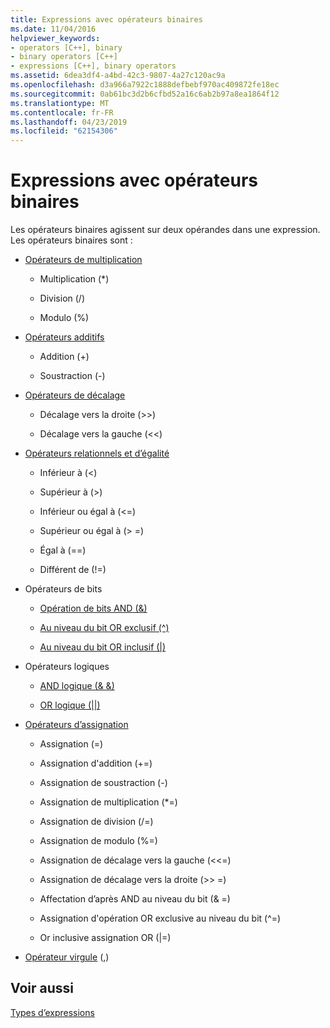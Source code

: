```yaml
---
title: Expressions avec opérateurs binaires
ms.date: 11/04/2016
helpviewer_keywords:
- operators [C++], binary
- binary operators [C++]
- expressions [C++], binary operators
ms.assetid: 6dea3df4-a4bd-42c3-9807-4a27c120ac9a
ms.openlocfilehash: d3a966a7922c1888defbebf970ac409872fe18ec
ms.sourcegitcommit: 0ab61bc3d2b6cfbd52a16c6ab2b97a8ea1864f12
ms.translationtype: MT
ms.contentlocale: fr-FR
ms.lasthandoff: 04/23/2019
ms.locfileid: "62154306"
---
```

# <a name="expressions-with-binary-operators"></a>Expressions avec opérateurs binaires

Les opérateurs binaires agissent sur deux opérandes dans une expression. Les opérateurs binaires sont :

- [Opérateurs de multiplication](../cpp/multiplicative-operators-and-the-modulus-operator.md)

   - Multiplication (*)

   - Division (/)

   - Modulo (%)

- [Opérateurs additifs](../cpp/additive-operators-plus-and.md)

   - Addition (+)

   - Soustraction (-)

- [Opérateurs de décalage](../cpp/left-shift-and-right-shift-operators-input-and-output.md)

   - Décalage vers la droite (>>)

   - Décalage vers la gauche (<<)

- [Opérateurs relationnels et d’égalité](../cpp/relational-operators-equal-and-equal.md)

   - Inférieur à (\<)

   - Supérieur à (>)

   - Inférieur ou égal à (\<=)

   - Supérieur ou égal à (> =)

   - Égal à (==)

   - Différent de (!=)

- Opérateurs de bits

   - [Opération de bits AND (&)](../cpp/bitwise-and-operator-amp.md)

   - [Au niveau du bit OR exclusif (^)](../cpp/bitwise-exclusive-or-operator-hat.md)

   - [Au niveau du bit OR inclusif (&#124;)](../cpp/bitwise-inclusive-or-operator-pipe.md)

- Opérateurs logiques

   - [AND logique (& &)](../cpp/logical-and-operator-amp-amp.md)

   - [OR logique (&#124;&#124;)](../cpp/logical-or-operator-pipe-pipe.md)

- [Opérateurs d’assignation](../cpp/assignment-operators.md)

   - Assignation (=)

   - Assignation d'addition (+=)

   - Assignation de soustraction (-)

   - Assignation de multiplication (*=)

   - Assignation de division (/=)

   - Assignation de modulo (%=)

   - Assignation de décalage vers la gauche (<\<=)

   - Assignation de décalage vers la droite (>> =)

   - Affectation d’après AND au niveau du bit (& =)

   - Assignation d'opération OR exclusive au niveau du bit (^=)

   - Or inclusive assignation OR (&#124;=)

- [Opérateur virgule](../cpp/comma-operator.md) (,)

## <a name="see-also"></a>Voir aussi

[Types d’expressions](../cpp/types-of-expressions.md)